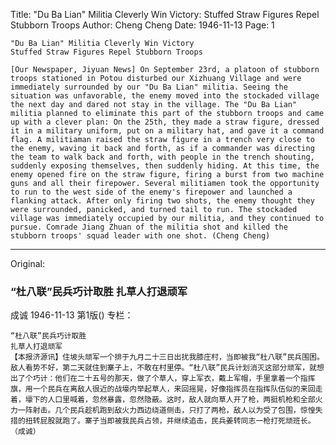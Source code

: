 Title: "Du Ba Lian" Militia Cleverly Win Victory: Stuffed Straw Figures Repel Stubborn Troops
Author: Cheng Cheng
Date: 1946-11-13
Page: 1

    "Du Ba Lian" Militia Cleverly Win Victory
    Stuffed Straw Figures Repel Stubborn Troops

    [Our Newspaper, Jiyuan News] On September 23rd, a platoon of stubborn troops stationed in Potou disturbed our Xizhuang Village and were immediately surrounded by our "Du Ba Lian" militia. Seeing the situation was unfavorable, the enemy moved into the stockaded village the next day and dared not stay in the village. The "Du Ba Lian" militia planned to eliminate this part of the stubborn troops and came up with a clever plan: On the 25th, they made a straw figure, dressed it in a military uniform, put on a military hat, and gave it a command flag. A militiaman raised the straw figure in a trench very close to the enemy, waving it back and forth, as if a commander was directing the team to walk back and forth, with people in the trench shouting, suddenly exposing themselves, then suddenly hiding. At this time, the enemy opened fire on the straw figure, firing a burst from two machine guns and all their firepower. Several militiamen took the opportunity to run to the west side of the enemy's firepower and launched a flanking attack. After only firing two shots, the enemy thought they were surrounded, panicked, and turned tail to run. The stockaded village was immediately occupied by our militia, and they continued to pursue. Comrade Jiang Zhuan of the militia shot and killed the stubborn troops' squad leader with one shot. (Cheng Cheng)



<hr /> 

Original: 


### “杜八联”民兵巧计取胜  扎草人打退顽军
成诚
1946-11-13
第1版()
专栏：

    “杜八联”民兵巧计取胜
    扎草人打退顽军
    【本报济源讯】住坡头顽军一个排于九月二十三日出扰我膝庄村，当即被我“杜八联”民兵围困。敌人看势不好，第二天就住到寨子上，不敢在村里停。“杜八联”民兵计划消灭这部分顽军，就想出了个巧计：他们在二十五号的那天，做了个草人，穿上军衣，戴上军帽，手里拿着一个指挥旗，用一个民兵在离敌人很近的战壕内举起草人，来回摇晃，好像指挥员在指挥队伍似的来回走着，壕下的人口里喊着，忽然暴露，忽然隐蔽。这时，敌人就向草人开了枪，两挺机枪和全部火力一阵射击。几个民兵趁机跑到敌火力西边绕道侧击，只打了两枪，敌人以为受了包围，惊惶失措的扭转屁股就跑了。寨子当即被我民兵占领，并继续追击，民兵姜转同志一枪打死顽班长。          （成诚）
